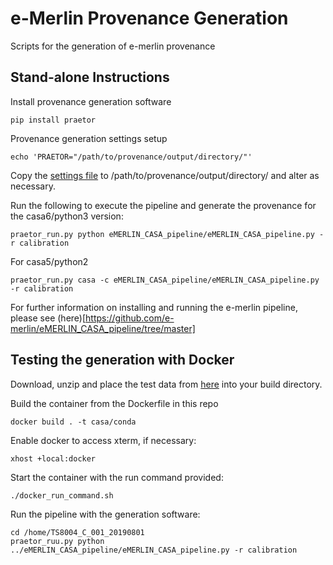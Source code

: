 # e-Merlin Provenance Generation
Scripts for the generation of e-merlin provenance

## Stand-alone Instructions

Install provenance generation software
```
pip install praetor
```

Provenance generation settings setup
```
echo 'PRAETOR="/path/to/provenance/output/directory/"'
```

Copy the [settings file](https://github.com/uksrc/e-merlin_provenance_generation/blob/main/praetor/praetor_settings_user.py) to /path/to/provenance/output/directory/ and alter as necessary. 

Run the following to execute the pipeline and generate the provenance for the casa6/python3 version:

```
praetor_run.py python eMERLIN_CASA_pipeline/eMERLIN_CASA_pipeline.py -r calibration
```

For casa5/python2
```
praetor_run.py casa -c eMERLIN_CASA_pipeline/eMERLIN_CASA_pipeline.py -r calibration
```

For further information on installing and running the e-merlin pipeline, please see (here)[https://github.com/e-merlin/eMERLIN_CASA_pipeline/tree/master]

## Testing the generation with Docker

Download, unzip and place the test data from [here](https://www.e-merlin.ac.uk/distribute/CY8/TS8004/TS8004_C_001_20190801/weblog/download.html) into your build directory. 

Build the container from the Dockerfile in this repo

```
docker build . -t casa/conda
```

Enable docker to access xterm, if necessary:

```
xhost +local:docker
```

Start the container with the run command provided:

```
./docker_run_command.sh
```

Run the pipeline with the generation software:

```
cd /home/TS8004_C_001_20190801
praetor_ruu.py python ../eMERLIN_CASA_pipeline/eMERLIN_CASA_pipeline.py -r calibration
```


